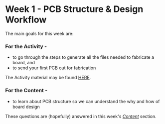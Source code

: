 # Week 1 - PCB Structure & Design Workflow

The main goals for this week are:

### For the Activity -
* to go through the steps to generate all the files needed to fabricate a board, and
* to send your first PCB out for fabrication

The Activity material may be found [HERE](../Protoboard/Protoboard_Activity).

### For the Content -
* to learn about PCB structure so we can understand the why and how of board design

These questions are (hopefully) answered in this week's [*Content*](../Protoboard/Protoboard_Content) section.

<!--
## PCB Structure
Currently there are three major classes of PCB structure:
* Rigid PCBs,
* Flex PCBs, and
* Metal substrate PCBs
Let's talk about each type in turn...
* __Rigid PCBs__ - These are the traditional multilayer PCBs made by laminating alternating layers of copper and a substrate material.
The substrate is most commonly an epoxy / glass fiber composite called FR4, however there are many different materials that may be used. You may have heard of some of these, such as FR408, Rogers Duroid, etc. Materials are selected based on the trade-off between cost and performance. "Performance" is judged by evaluating the different electrical properties, flame resistance, and so forth.
The number of layers ranges from just one (a single-sided board) to over thirty (30) layers in the case of backplanes, etc. The finished thickness of rigid boards ranges typically from ~ 0.2mm (0.008") to over 9.5 mm (0.375"). Again, thicker boards are usually for backplanes where dense connectivity is required. A **very** common thickness is 1.6 mm (0.063") nominal with a tolerance of ±10%.
Rigid boards often appear green resulting from the use of a green soldermask to protect the outer copper traces from abrasion and corrosion. For those wanting boards with a different appearance, board manufacturers are now offering a variety of soldermask colors including red, white, yellow, blue, purple, black, and matte green.
Here is an image of a very common type of board, and one you will be designing, the four-layer rigid PCB -
<img src="../Week_1/Images/4-layer.png" width="500"/>
It is called a "FOUR LAYER BOARD" because it has four layers of copper (all the other stuff doesn't get counted).
<details>
  <summary>Just to be sure we're clear about this...</summary>
  FOR A "FOUR" LAYER BOARD WE NEED:
And *YOU* are going to make them all!!
</details>
Rigid PCBs
Flexible PCBs
[How *flex* circuits are made](https://www.youtube.com/watch?v=C-2ysGoCRoo)
-->
